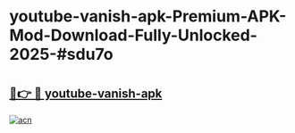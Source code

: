 # youtube-vanish-apk-Premium-APK-Mod-Download-Fully-Unlocked-2025-#sdu7o

# <h2><a href="https://bedroomkl.my?title=youtube-vanish-apk&ref=1AP">🔗👉 🔴 youtube-vanish-apk</a></h2>

[![acn](https://github.com/user-attachments/assets/0f9c940e-d8b0-45ae-aac7-cd30a18b3e1c)](https://bedroomkl.my?title=youtube-vanish-apk&ref=1AP)

